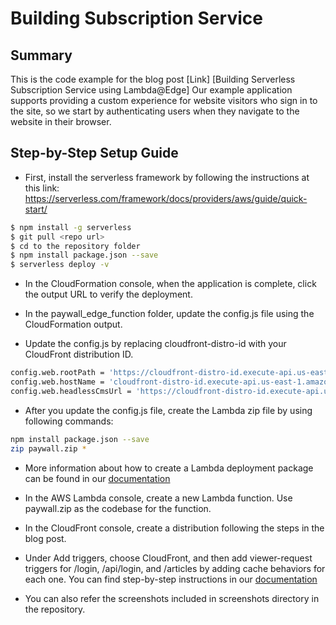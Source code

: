 # Building Subscription Service

## Summary 

This is the code example for the blog post [Link] [Building Serverless Subscription Service using Lambda@Edge] 
Our example application supports providing a custom experience for website visitors who sign in to the site, so we start by authenticating users when they navigate to the website in their browser. 

## Step-by-Step Setup Guide

-  First, install the serverless framework by following the instructions at this link: https://serverless.com/framework/docs/providers/aws/guide/quick-start/

```sh
$ npm install -g serverless
$ git pull <repo url>
$ cd to the repository folder
$ npm install package.json --save
$ serverless deploy -v
```

-  In the CloudFormation console, when the application is complete, click the output URL to verify the deployment.

-  In the paywall_edge_function folder, update the config.js file using the CloudFormation output. 

-  Update the config.js by replacing cloudfront-distro-id with your CloudFront distribution ID. 

```sh
config.web.rootPath = 'https://cloudfront-distro-id.execute-api.us-east-1.amazonaws.com/dev';
config.web.hostName = 'cloudfront-distro-id.execute-api.us-east-1.amazonaws.com';
config.web.headlessCmsUrl = 'https://cloudfront-distro-id.execute-api.us-east-1.amazonaws.com/dev/articlesexportall';
```

-  After you update the config.js file, create the Lambda zip file by using following commands:

```sh
npm install package.json --save
zip paywall.zip *
```
- More information about how to create a Lambda deployment package can be found in our [documentation](https://docs.aws.amazon.com/lambda/latest/dg/nodejs-create-deployment-pkg.html)

-  In the AWS Lambda console, create a new Lambda function. Use paywall.zip as the codebase for the function.

-  In the CloudFront console, create a distribution following the steps in the blog post.

- Under Add triggers, choose CloudFront, and then add viewer-request triggers for /login, /api/login, and /articles by adding cache behaviors for each one. You can find step-by-step instructions in our [documentation](https://docs.aws.amazon.com/AmazonCloudFront/latest/DeveloperGuide/lambda-edge-add-triggers.html)

- You can also refer the screenshots included in screenshots directory in the repository.

